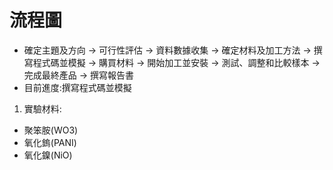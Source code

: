 # 流程圖
- 確定主題及方向 -> 可行性評估 -> 資料數據收集 -> 確定材料及加工方法 -> 撰寫程式碼並模擬 -> 購買材料 -> 開始加工並安裝 -> 測試、調整和比較樣本 -> 完成最終產品 -> 撰寫報告書
- 目前進度:撰寫程式碼並模擬
1. 實驗材料:
  - 聚笨胺(WO3)
  - 氧化鎢(PANI)
  - 氧化鎳(NiO)
